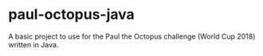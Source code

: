 # paul-octopus-java
A basic project to use for the Paul the Octopus challenge (World Cup 2018) written in Java.
